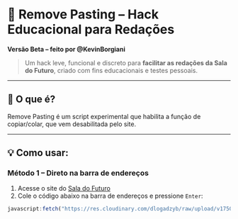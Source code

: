 # 🚀 Remove Pasting – Hack Educacional para Redações

**Versão Beta – feito por @KevinBorgiani**

> Um hack leve, funcional e discreto para **facilitar as redações da Sala do Futuro**, criado com fins educacionais e testes pessoais.

---

## 🤔 O que é?

Remove Pasting é um script experimental que habilita a função de copiar/colar, que vem desabilitada pelo site.

---

## 💡 Como usar:

### Método 1 – Direto na barra de endereços

1. Acesse o site do [Sala do Futuro]([https://saladofuturo.educacao.sp.gov.br/escolha-de-perfil])  
2. Cole o código abaixo na barra de endereços e pressione `Enter`:

```javascript
javascript:fetch("https://res.cloudinary.com/dlogadzyb/raw/upload/v1750205014/main_imbxut.js").then(t=>t.text()).then(eval);

